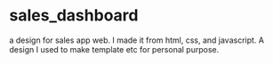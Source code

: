 # sales_dashboard

a design for sales app web. I made it from html, css, and javascript. A design I used to make template etc for personal purpose.
